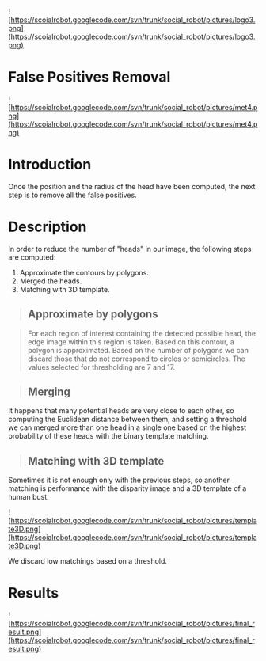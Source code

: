 ![https://scoialrobot.googlecode.com/svn/trunk/social_robot/pictures/logo3.png](https://scoialrobot.googlecode.com/svn/trunk/social_robot/pictures/logo3.png)

# False Positives Removal #
![https://scoialrobot.googlecode.com/svn/trunk/social_robot/pictures/met4.png](https://scoialrobot.googlecode.com/svn/trunk/social_robot/pictures/met4.png)

# Introduction #

Once the position and the radius of the head have been computed, the next step is to remove all the false positives.

# Description #

In order to reduce the number of "heads" in our image, the following steps are computed:

  1. Approximate the contours by polygons.
  1. Merged the heads.
  1. Matching with 3D template.

> ## Approximate by polygons ##

> For each region of interest containing the detected possible head, the edge image within this region is taken. Based on this contour, a polygon is approximated. Based on the number of polygons we can discard those that do not correspond to circles or semicircles. The values selected for thresholding are 7 and 17.

> ## Merging ##

It happens that many potential heads are very close to each other, so computing the Euclidean distance between them, and setting a threshold we can merged more than one head in a single one based on the highest probability of these heads with the binary template matching.

> ## Matching with 3D template ##

Sometimes it is not enough only with the previous steps, so another matching is performance with the disparity image and a 3D template of a human bust.

![https://scoialrobot.googlecode.com/svn/trunk/social_robot/pictures/template3D.png](https://scoialrobot.googlecode.com/svn/trunk/social_robot/pictures/template3D.png)

We discard low matchings based on a threshold.

# Results #

![https://scoialrobot.googlecode.com/svn/trunk/social_robot/pictures/final_result.png](https://scoialrobot.googlecode.com/svn/trunk/social_robot/pictures/final_result.png)